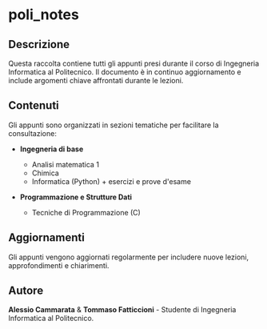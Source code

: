 # poli_notes

## Descrizione
Questa raccolta contiene tutti gli appunti presi durante il corso di Ingegneria Informatica al Politecnico. Il documento è in continuo aggiornamento e include argomenti chiave affrontati durante le lezioni.

## Contenuti
Gli appunti sono organizzati in sezioni tematiche per facilitare la consultazione:

- **Ingegneria di base**
   - Analisi matematica 1
   - Chimica
   - Informatica (Python) + esercizi e prove d'esame

- **Programmazione e Strutture Dati**
  - Tecniche di Programmazione (C)

## Aggiornamenti
Gli appunti vengono aggiornati regolarmente per includere nuove lezioni, approfondimenti e chiarimenti.

## Autore
**Alessio Cammarata** & **Tommaso Fatticcioni** - Studente di Ingegneria Informatica al Politecnico.
